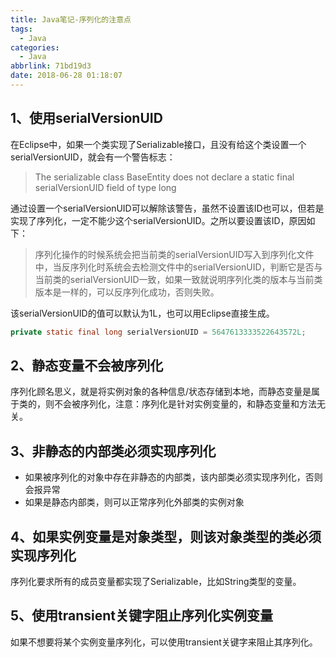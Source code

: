 ```yaml
---
title: Java笔记-序列化的注意点
tags:
  - Java
categories:
  - Java
abbrlink: 71bd19d3
date: 2018-06-28 01:18:07
---
```

## 1、使用serialVersionUID

在Eclipse中，如果一个类实现了Serializable接口，且没有给这个类设置一个serialVersionUID，就会有一个警告标志：

> The serializable class BaseEntity does not declare a static final serialVersionUID field of type long

<!-- more -->
通过设置一个serialVersionUID可以解除该警告，虽然不设置该ID也可以，但若是实现了序列化，一定不能少这个serialVersionUID。之所以要设置该ID，原因如下：

> 序列化操作的时候系统会把当前类的serialVersionUID写入到序列化文件中，当反序列化时系统会去检测文件中的serialVersionUID，判断它是否与当前类的serialVersionUID一致，如果一致就说明序列化类的版本与当前类版本是一样的，可以反序列化成功，否则失败。

该serialVersionUID的值可以默认为1L，也可以用Eclipse直接生成。

```java
private static final long serialVersionUID = 5647613333522643572L;
```

## 2、静态变量不会被序列化

序列化顾名思义，就是将实例对象的各种信息/状态存储到本地，而静态变量是属于类的，则不会被序列化，注意：序列化是针对实例变量的，和静态变量和方法无关。

## 3、非静态的内部类必须实现序列化

* 如果被序列化的对象中存在非静态的内部类，该内部类必须实现序列化，否则会报异常
* 如果是静态内部类，则可以正常序列化外部类的实例对象

## 4、如果实例变量是对象类型，则该对象类型的类必须实现序列化

序列化要求所有的成员变量都实现了Serializable，比如String类型的变量。

## 5、使用transient关键字阻止序列化实例变量

如果不想要将某个实例变量序列化，可以使用transient关键字来阻止其序列化。